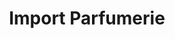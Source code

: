 ---
title: "Import Parfumerie"
url: /zuerich/import-parfumerie-wallisellenstrasse/
shop: Parfümerie
---